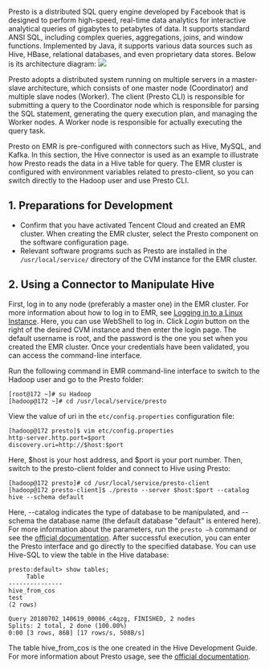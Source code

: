 Presto is a distributed SQL query engine developed by Facebook that is designed to perform high-speed, real-time data analytics for interactive analytical queries of gigabytes to petabytes of data. It supports standard ANSI SQL, including complex queries, aggregations, joins, and window functions. Implemented by Java, it supports various data sources such as Hive, HBase, relational databases, and even proprietary data stores. Below is its architecture diagram:
![](https://main.qcloudimg.com/raw/ed353b2ae0f5f633b6980bef5e362797.jpg)
 
Presto adopts a distributed system running on multiple servers in a master-slave architecture, which consists of one master node (Coordinator) and multiple slave nodes (Worker). The client (Presto CLI) is responsible for submitting a query to the Coordinator node which is responsible for parsing the SQL statement, generating the query execution plan, and managing the Worker nodes. A Worker node is responsible for actually executing the query task.

Presto on EMR is pre-configured with connectors such as Hive, MySQL, and Kafka. In this section, the Hive connector is used as an example to illustrate how Presto reads the data in a Hive table for query. The EMR cluster is configured with environment variables related to presto-client, so you can switch directly to the Hadoop user and use Presto CLI.

## 1. Preparations for Development
- Confirm that you have activated Tencent Cloud and created an EMR cluster. When creating the EMR cluster, select the Presto component on the software configuration page. 
- 	Relevant software programs such as Presto are installed in the `/usr/local/service/` directory of the CVM instance for the EMR cluster.

## 2.	Using a Connector to Manipulate Hive 
First, log in to any node (preferably a master one) in the EMR cluster. For more information about how to log in to EMR, see [Logging in to a Linux Instance](https://intl.cloud.tencent.com/document/product/213/5436). Here, you can use WebShell to log in. Click *Login* button on the right of the desired CVM instance and then enter the login page. The default username is root, and the password is the one you set when you created the EMR cluster. Once your credentials have been validated, you can access the command-line interface.

Run the following command in EMR command-line interface to switch to the Hadoop user and go to the Presto folder:
```
[root@172 ~]# su Hadoop
[hadoop@172 ~]# cd /usr/local/service/presto
```
View the value of uri in the `etc/config.properties` configuration file:
```
[hadoop@172 presto]$ vim etc/config.properties
http-server.http.port=$port
discovery.uri=http://$host:$port
```
Here, $host is your host address, and $port is your port number. Then, switch to the presto-client folder and connect to Hive using Presto:
```
[hadoop@172 presto]# cd /usr/local/service/presto-client
[hadoop@172 presto-client]$ ./presto --server $host:$port --catalog hive --schema default
```
Here, --catalog indicates the type of database to be manipulated, and --schema the database name (the default database "default" is entered here). For more information about the parameters, run the `presto –h` command or see the [official documentation](https://prestodb.io/docs/current/).
After successful execution, you can enter the Presto interface and go directly to the specified database. You can use Hive-SQL to view the table in the Hive database:
```
presto:default> show tables;
     Table     
---------------
hive_from_cos
test  
(2 rows)

Query 20180702_140619_00006_c4qzg, FINISHED, 2 nodes
Splits: 2 total, 2 done (100.00%)
0:00 [3 rows, 86B] [17 rows/s, 508B/s]
```
The table hive_from_cos is the one created in the Hive Development Guide.
For more information about Presto usage, see the [official documentation](https://prestodb.io/docs/current/).
